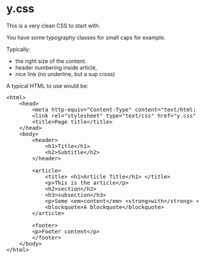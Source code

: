 # y.css

This is a very clean CSS to start with.

You have some typography classes for small caps for example.

Typically: 

- the right size of the content.
- header numbering inside article, 
- nice link (no underline, but a sup cross)

A typical HTML to use would be:

<pre>
&lt;html&gt;
    &lt;head&gt;
        &lt;meta http-equiv="Content-Type" content="text/html; charset=UTF-8" /&gt;
        &lt;link rel="stylesheet" type="text/css" href="y.css" /&gt;
        &lt;title&gt;Page title&lt;/title&gt;
    &lt;/head&gt;
    &lt;body&gt;
        &lt;header&gt;
            &lt;h1&gt;Title&lt;/h1&gt;
            &lt;h2&gt;Subtitle&lt;/h2&gt;
        &lt;/header&gt;

        &lt;article&gt;
            &lt;title&gt; &lt;h1&gt;Article Title&lt;/h1&gt; &lt;/title&gt;
            &lt;p&gt;This is the article&lt;/p&gt;
            &lt;h2&gt;section&lt;/h2&gt;
            &lt;h3&gt;subsection&lt;/h3&gt;
            &lt;p&gt;Some &lt;em&gt;content&lt;/em&gt; &lt;strong&gt;with&lt;/strong&gt; &lt;a href="#"&gt;a link&lt;/a&gt;. &lt;/p&gt;
            &lt;blockquote&gt;A blockquote&lt;/blockquote&gt;
        &lt;/article&gt;

        &lt;footer&gt;
        &lt;p&gt;Footer content&lt;/p&gt;
        &lt;/footer&gt;
    &lt;/body&gt;
&lt;/html&gt;
</pre>
